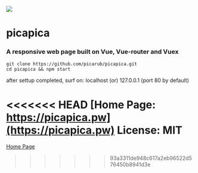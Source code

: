 ![](https://picapica.pw/r/l.png)
# picapica
### A responsive web page built on Vue, Vue-router and Vuex

    git clone https://github.com/picarub/picapica.git
    cd picapica && npm start
after settup completed, surf on:
    localhost    (or)
    127.0.0.1    (port 80 by default)


<<<<<<< HEAD
[Home Page: https://picapica.pw](https://picapica.pw)
License: MIT 
=======
[Home Page](https://picapica.pw/a)
>>>>>>> 93a3311de948c617a2eb96522d576450b8941d3e
